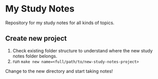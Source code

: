 # My Study Notes

Repository for my study notes for all kinds of topics.


## Create new project

 1. Check existing folder structure to understand where the new study notes folder belongs.
 2. run `make new name=<full/path/to/new-study-notes-project>`

 Change to the new directory and start taking notes!
